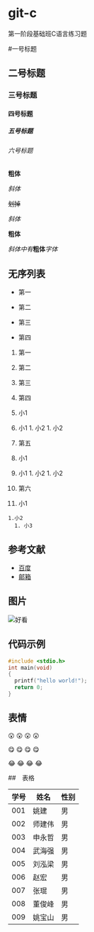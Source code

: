 # git-c
第一阶段基础班C语言练习题

#一号标题
## 二号标题
### 三号标题
#### 四号标题
##### 五号标题
###### 六号标题
**粗体**

_斜体_

~~划掉~~

*斜体*

__粗体__

_斜体中有_**粗体**_字体_

## 无序列表
* 第一

* 第二

* 第三

* 第四

1. 第一

1. 第二

1. 第三

1. 第四

  1. 小1
  1. 小1
    1. 小2
    1. 小2
1. 第五

  1. 小1
  2. 小1
    1. 小2
    1. 小2
1. 第六

  1. 小1
  
    1.小2
      1. 小3
      

## 参考文献
* [百度](http://www.baidu.com)
* [邮箱](https://outlook.live.com/owa/?path=/mail/inbox)

## 图片
![好看](http://www.quanjing.com/image/2016index/biu4.jpg)

## 代码示例
```c
#include <stdio.h>
int main(void)
{
  printf("hello world!");
  return 0;
}
```

## 表情

:open_mouth:
:open_mouth:
:open_mouth:
:open_mouth:


:yum:
:yum:
:yum:
:yum:

:joy:
:joy:
:joy:
:joy:

##　表格


学号 | 姓名 | 性别
----|------|----
001 | 姚建　| 男
002 | 师建伟| 男
003 | 申永哲| 男
004 | 武海强| 男
005 | 刘泓梁| 男
006 | 赵宏　| 男
007 | 张琨　| 男
008 | 董俊峰| 男
009 | 姚宝山| 男


